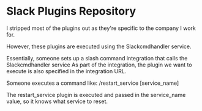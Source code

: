 # Slack Plugins Repository

I stripped most of the plugins out as they're specific to the company I work for.

However, these plugins are executed using the Slackcmdhandler service.

Essentially, someone sets up a slash command integration that calls the Slackcmdhandler service
As part of the integration, the plugin we want to execute is also specified in the integration URL.

Someone executes a command like: /restart_service [service_name]

The restart_service plugin is executed and passed in the service_name value, so it knows what service to reset.
